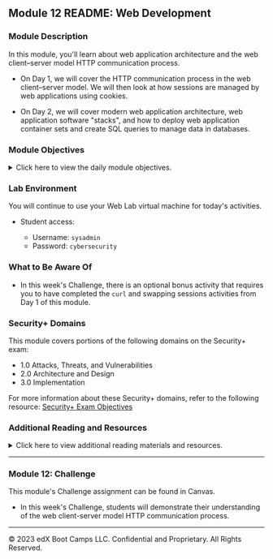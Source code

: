 ## Module 12 README: Web Development

### Module Description

In this module, you'll learn about web application architecture and the web client&ndash;server model HTTP communication process.

- On Day 1, we will cover the HTTP communication process in the web client&ndash;server model. We will then look at how sessions are managed by web applications using cookies.

- On Day 2, we will cover modern web application architecture, web application software "stacks", and how to deploy web application container sets and create SQL queries to manage data in databases.

### Module Objectives 

<details>
  <summary>Click here to view the daily module objectives.</summary>
  <br>

- **Day 1:** HTTP with Sessions and Cookies

    - Understand HTTP requests and responses. 
    - Use the `curl` command-line tool to make GET and POST requests and examine the responses.
    - Manage cookies using the Chrome extension Cookie-Editor.
    - Use Chrome's Developer Tools to audit HTTP request and response headers.

- **Day 2:** Microservices and Web Application Architecture

  - Understand how microservices and architecture work to deliver more robust, reliable, and repeatable infrastructure as code.
  - Define the different services within a LEMP stack.
  - Deploy a Docker Compose container set and test the deployment's functionality.
  - Describe how relational databases store and retrieve data.
  - Create SQL queries to view, enter, and delete data.

</details>

### Lab Environment

You will continue to use your Web Lab virtual machine for today's activities.

- Student access:
  
  - Username: `sysadmin`
  - Password: `cybersecurity`

### What to Be Aware Of

- In this week's Challenge, there is an optional bonus activity that requires you to have completed the `curl` and swapping sessions activities from Day 1 of this module.

### Security+ Domains 

This module covers portions of the following domains on the Security+ exam:

- 1.0 Attacks, Threats, and Vulnerabilities 
- 2.0 Architecture and Design 
- 3.0 Implementation

For more information about these Security+ domains, refer to the following resource: [Security+ Exam Objectives](https://comptiacdn.azureedge.net/webcontent/docs/default-source/exam-objectives/comptia-security-sy0-601-exam-objectives-(2-0).pdf?sfvrsn=8c5889ff_2)

### Additional Reading and Resources

<details> 
<summary> Click here to view additional reading materials and resources. </summary>
</br>

These resources are provided as optional, recommended resources to supplement the concepts covered in this module.

- **Day 1 Resources**

  - [Tutorials Point: HTTP requests](https://www.tutorialspoint.com/http/http_requests.htm)
  - [Tutorials Point: HTTP responses](https://www.tutorialspoint.com/http/http_responses.htm)
  - [Tutorials Point: HTTP header fields](https://www.tutorialspoint.com/http/http_header_fields.htm)
  - [Everything curl: Command-line options](https://ec.haxx.se/cmdline/cmdline-options)
  - [OWASP Secure Headers Project: Secure HTTP headers](https://owasp.org/www-project-secure-headers/)
  - [Mozilla's MDN: HTTP Strict-Transport-Security response header](https://developer.mozilla.org/en-US/docs/Web/HTTP/Headers/Strict-Transport-Security)

- **Day 2 Resources**

  - [Docker Docs: Getting started](https://docs.docker.com/get-started/)
  - [Docker Docs: Overview of Docker Compose](https://docs.docker.com/compose/)
  - [Tedium: The LAMP stack](https://tedium.co/2019/10/01/lamp-stack-php-mysql-apache-history/)
  - [Docker Hub: httpd](https://hub.docker.com/_/httpd)
  - [Synopsys: Overview of ethical hacking](https://www.synopsys.com/glossary/what-is-ethical-hacking.html)
  - [Rapid7: Overview of penetration testing](https://www.rapid7.com/fundamentals/penetration-testing/)

- **Challenge Resources**

  - [curl Docs: Overview of HTTP cookies](https://curl.haxx.se/docs/http-cookies.html)
  - [WordPress: User roles](https://wordpress.com/support/user-roles/#list-of-user-roles)
  - [WordPress: Admin dashboard](https://wordpress.com/support/dashboard/)

</details>

---

### Module 12: Challenge

This module's Challenge assignment can be found in Canvas.
- In this week's Challenge, students will demonstrate their understanding of the web client-server model HTTP communication process. 


---

&copy; 2023 edX Boot Camps LLC. Confidential and Proprietary. All Rights Reserved.  
